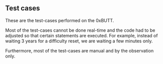## Test cases

These are the test-cases performed on the 0xBUTT.

Most of the test-cases cannot be done real-time and the code had to be adjusted so that certain statements are executed.  For example, instead of waiting 3 years for a difficulty reset, we are waiting a few minutes only.

Furthermore, most of the test-cases are manual and by the observation only.

